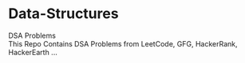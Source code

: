 # Data-Structures
DSA Problems
<br>
This Repo Contains DSA Problems from LeetCode, GFG, HackerRank, HackerEarth ...
